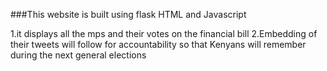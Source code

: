 ###This website is built using flask HTML and Javascript 

1.it displays all the mps and their votes on the financial bill
2.Embedding of their tweets will follow for accountability so that Kenyans 
will remember during the next general elections
